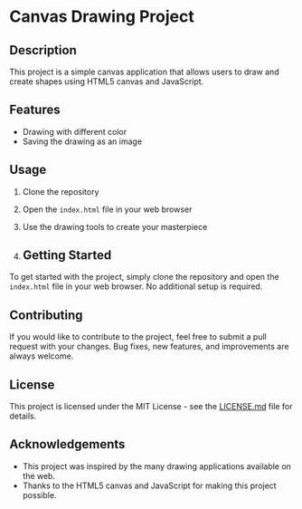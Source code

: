 # Canvas Drawing Project

## Description
This project is a simple canvas application that allows users to draw and create shapes using HTML5 canvas and JavaScript.

## Features
- Drawing with different color
- Saving the drawing as an image

## Usage
1. Clone the repository
2. Open the `index.html` file in your web browser
3. Use the drawing tools to create your masterpiece

4. ## Getting Started
To get started with the project, simply clone the repository and open the `index.html` file in your web browser. No additional setup is required.

## Contributing
If you would like to contribute to the project, feel free to submit a pull request with your changes. Bug fixes, new features, and improvements are always welcome.

## License
This project is licensed under the MIT License - see the [LICENSE.md](LICENSE.md) file for details.

## Acknowledgements
- This project was inspired by the many drawing applications available on the web.
- Thanks to the HTML5 canvas and JavaScript for making this project possible.
